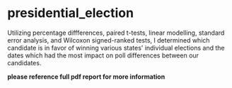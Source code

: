 # presidential_election

Utilizing percentage diffferences, paired t-tests, linear modelling, standard error analysis, and Wilcoxon signed-ranked tests, I determined which candidate is in favor of winning various states' individual elections and the dates which had the most impact on poll differences between our candidates. 

**please reference full pdf report for more information**
